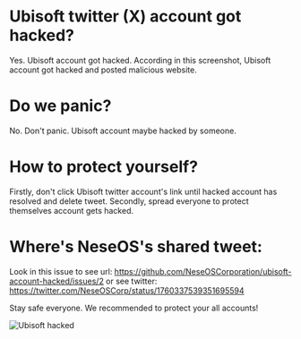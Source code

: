 # Ubisoft twitter (X) account got hacked?
Yes. Ubisoft account got hacked. According in this screenshot, Ubisoft account got hacked and posted malicious website.

# Do we panic?
No. Don't panic. Ubisoft account maybe hacked by someone.

# How to protect yourself?
Firstly, don't click Ubisoft twitter account's link until hacked account has resolved and delete tweet. Secondly, spread everyone to protect themselves account gets hacked.

# Where's NeseOS's shared tweet:
Look in this issue to see url:
https://github.com/NeseOSCorporation/ubisoft-account-hacked/issues/2
or see twitter: https://twitter.com/NeseOSCorp/status/1760337539351695594

Stay safe everyone. We recommended to protect your all accounts!

![Ubisoft hacked](https://github.com/NeseOSCorporation/ubisoft-account-hacked/assets/160748944/f5236f56-1c97-42b7-9cb3-ac482505a917)

